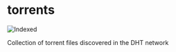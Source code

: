 torrents 
========
![Indexed](https://img.shields.io/badge/indexed-103663-blue)

Collection of torrent files discovered in the DHT network
